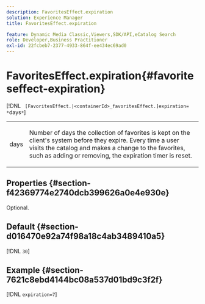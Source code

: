 ```yaml
---
description: FavoritesEffect.expiration
solution: Experience Manager
title: FavoritesEffect.expiration

feature: Dynamic Media Classic,Viewers,SDK/API,eCatalog Search
role: Developer,Business Practitioner
exl-id: 22fcbeb7-2377-4933-864f-ee434ec69ad0
---
```

# FavoritesEffect.expiration{#favoriteseffect-expiration}

[!DNL ` [FavoritesEffect.|<containerId>_favoritesEffect.]expiration= *`days`*`]

<table id="table_2B109D2F91E64B5382B31921C3780FA5"> 
 <tbody> 
  <tr> 
   <td colname="col1"> <p><span class="codeph"><span class="varname"> days</span></span> </p> </td> 
   <td colname="col2"> <p> Number of days the collection of favorites is kept on the client's system before they expire. Every time a user visits the catalog and makes a change to the favorites, such as adding or removing, the expiration timer is reset. </p> </td> 
  </tr> 
 </tbody> 
</table>

## Properties {#section-f42369774e2740dcb399626a0e4e930e}

Optional.

## Default {#section-d016470e92a74f98a18c4ab3489410a5}

[!DNL `30`]

## Example {#section-7621c8ebd4144bc08a537d01bd9c3f2f}

[!DNL `expiration=7`]
